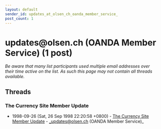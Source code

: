 ```yaml
---
layout: default
sender_id: updates_at_olsen_ch_oanda_member_service_
post_count: 1
---
```


# updates<span>@</span>olsen.ch (OANDA Member Service) (1 post)

_Be aware that many list participants used multiple email addresses over their time active on the list. As such this page may not contain all threads available._

## Threads

### The Currency Site Member Update
+ 1998-09-26 (Sat, 26 Sep 1998 22:20:58 +0800) - [The Currency Site Member Update](/archive/1998/09/dbff79b1b97047b12892816113c79a396fd1a55a393071a34e17892c496ecf89) - _updates@olsen.ch (OANDA Member Service)_

